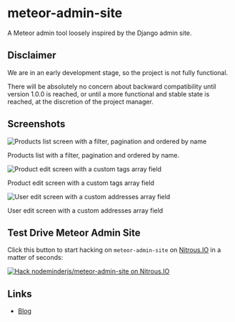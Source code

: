 meteor-admin-site
=================

A Meteor admin tool loosely inspired by the Django admin site.


Disclaimer
----------

We are in an early development stage, so the project is not fully functional.

There will be absolutely no concern about backward compatibility until version 1.0.0 is reached,
or until a more functional and stable state is reached, at the discretion of the project manager.


Screenshots
-----------

![Products list screen with a filter, pagination and ordered by name](http://2.bp.blogspot.com/-H-W9RKm2-d4/U3EyG4Hj6YI/AAAAAAAAAHA/vFso7gWRrpg/s1600/01_products_list.jpg "Products list screen with a filter, pagination and ordered by name")

Products list with a filter, pagination and ordered by name.

![Product edit screen with a custom tags array field](http://4.bp.blogspot.com/-5_PLtHQxW8M/U3EyG41AklI/AAAAAAAAAG4/8TkzqmwkfIM/s1600/02_products_edit_tags.jpg "Product edit screen with a custom tags array field")

Product edit screen with a custom tags array field

![User edit screen with a custom addresses array field](http://3.bp.blogspot.com/-hnWiUSIM6ik/U3EyG2YOyzI/AAAAAAAAAG8/IxBFixSOfDU/s1600/03_users_edit_addresses.jpg "User edit screen with a custom addresses array field")

User edit screen with a custom addresses array field


Test Drive Meteor Admin Site
----------------------------

Click this button to start hacking on ```meteor-admin-site``` on [Nitrous.IO](https://www.nitrous.io/?utm_source=github.com&utm_campaign=meteor-admin-site&utm_medium=hackonnitrous) in a matter of seconds:

[![Hack nodeminderjs/meteor-admin-site on Nitrous.IO](https://d3o0mnbgv6k92a.cloudfront.net/assets/hack-l-v1-3cc067e71372f6045e1949af9d96095b.png)](https://www.nitrous.io/hack_button?source=embed&runtime=nodejs&repo=nodeminderjs%2Fmeteor-admin-site&file_to_open=README.nitrous.md)


Links
-----

* [Blog](http://nodeminderjs.blogspot.com.br/)
